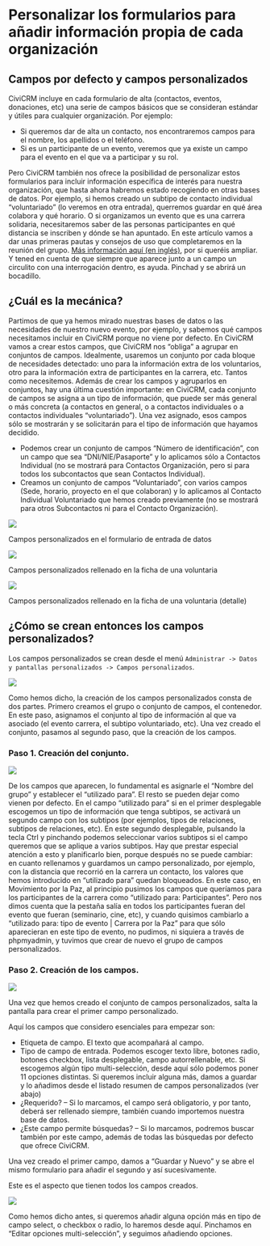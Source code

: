 # Personalizar los formularios para añadir información propia de cada organización

## Campos por defecto y campos personalizados

CiviCRM incluye en cada formulario de alta (contactos, eventos, donaciones, etc) una serie de campos básicos que se consideran estándar y útiles para cualquier organización. Por ejemplo:

+ Si queremos dar de alta un contacto, nos encontraremos campos para el nombre, los apellidos o el teléfono.
+ Si es un participante de un evento, veremos que ya existe un campo para el evento en el que va a participar y su rol.

Pero CiviCRM también nos ofrece la posibilidad de personalizar estos formularios para incluir información específica de interés para nuestra organización, que hasta ahora habremos estado recogiendo en otras bases de datos. Por ejemplo, si hemos creado un subtipo de contacto individual “voluntariado” (lo veremos en otra entrada), querremos guardar en qué área colabora y qué horario. O si organizamos un evento que es una carrera solidaria, necesitaremos saber de las personas participantes en qué distancia se inscriben y dónde se han apuntado.
En este artículo vamos a dar unas primeras pautas y consejos de uso que completaremos en la reunión del grupo. [Más información aquí (en inglés)](http://book.civicrm.org/user/current/organising-your-data/custom-fields/), por si queréis ampliar. Y tened en cuenta de que siempre que aparece junto a un campo un circulito con una interrogación dentro, es ayuda. Pinchad y se abrirá un bocadillo.

## ¿Cuál es la mecánica?

Partimos de que ya hemos mirado nuestras bases de datos o las necesidades de nuestro nuevo evento, por ejemplo, y sabemos qué campos necesitamos incluir en CiviCRM porque no viene por defecto. En CiviCRM vamos a crear estos campos, que CiviCRM nos “obliga” a agrupar en conjuntos de campos. Idealmente, usaremos un conjunto por cada bloque de necesidades detectado: uno para la información extra de los voluntarios, otro para la información extra de participantes en la carrera, etc. Tantos como necesitemos.
Además de crear los campos y agruparlos en conjuntos, hay una última cuestión importante: en CiviCRM, cada conjunto de campos se asigna a un tipo de información, que puede ser más general o más concreta (a contactos en general, o a contactos individuales o a contactos individuales “voluntariado”). Una vez asignado, esos campos sólo se mostrarán y se solicitarán para el tipo de información que hayamos decidido.

- Podemos crear un conjunto de campos “Número de identificación”, con un campo que sea “DNI/NIE/Pasaporte” y lo aplicamos sólo a Contactos Individual (no se mostrará para Contactos Organización, pero si para todos los subcontactos que sean Contactos Individual).
- Creamos un conjunto de campos “Voluntariado”, con varios campos (Sede, horario, proyecto en el que colaboran) y lo aplicamos al Contacto Individual Voluntariado que hemos creado previamente (no se mostrará para otros Subcontactos ni para el Contacto Organización).

![](../img/fp1.jpg "")

Campos personalizados en el formulario de entrada de datos

![](../img/fp2.jpg "")

Campos personalizados rellenado en la ficha de una voluntaria

![](../img/fp3.jpg "")

Campos personalizados rellenado en la ficha de una voluntaria (detalle)

## ¿Cómo se crean entonces los campos personalizados?

Los campos personalizados se crean desde el menú `Administrar -> Datos y pantallas personalizados -> Campos personalizados`.

![](../img/fp4.jpg "")

Como hemos dicho, la creación de los campos personalizados consta de dos partes. Primero creamos el grupo o conjunto de campos, el contenedor. En este paso, asignamos el conjunto al tipo de información al que va asociado (el evento carrera, el subtipo voluntariado, etc). Una vez creado el conjunto, pasamos al segundo paso, que la creación de los campos.

### Paso 1. Creación del conjunto.

![](../img/fp5.jpg "")

De los campos que aparecen, lo fundamental es asignarle el “Nombre del grupo” y establecer el “utilizado para”. El resto se pueden dejar como vienen por defecto. En el campo “utilizado para” si en el primer desplegable escogemos un tipo de información que tenga subtipos, se activará un segundo campo con los subtipos (por ejemplos, tipos de relaciones, subtipos de relaciones, etc). En este segundo desplegable, pulsando la tecla Ctrl y pinchando podemos seleccionar varios subtipos si el campo queremos que se aplique a varios subtipos.
Hay que prestar especial atención a esto y planificarlo bien, porque después no se puede cambiar: en cuanto rellenamos y guardamos un campo personalizado, por ejemplo, con la distancia que recorrió en la carrera un contacto, los valores que hemos introducido en “utilizado para” quedan bloqueados. En este caso, en Movimiento por la Paz, al principio pusimos los campos que queríamos para los participantes de la carrera como “utilizado para: Participantes”. Pero nos dimos cuenta que la pestaña salía en todos los participantes fueran del evento que fueran (seminario, cine, etc), y cuando quisimos cambiarlo a “utilizado para: tipo de evento | Carrera por la Paz” para que sólo aparecieran en este tipo de evento, no pudimos, ni siquiera a través de phpmyadmin, y tuvimos que crear de nuevo el grupo de campos personalizados.

### Paso 2. Creación de los campos.

![](../img/fp6.jpg "")

Una vez que hemos creado el conjunto de campos personalizados, salta la pantalla para crear el primer campo personalizado.

Aquí los campos que considero esenciales para empezar son:

- Etiqueta de campo. El texto que acompañará al campo.
- Tipo de campo de entrada. Podemos escoger texto libre, botones radio, botones checkbox, lista desplegable, campo autorrellenable, etc. Si escogemos algún tipo multi-selección, desde aquí sólo podemos poner 11 opciones distintas. Si queremos incluir alguna más, damos a guardar y lo añadimos desde el listado resumen de campos personalizados (ver abajo)
- ¿Requerido? – Si lo marcamos, el campo será obligatorio, y por tanto, deberá ser rellenado siempre, también cuando importemos nuestra base de datos.
- ¿Este campo permite búsquedas? – Si lo marcamos, podremos buscar también por este campo, además de todas las búsquedas por defecto que ofrece CiviCRM.

Una vez creado el primer campo, damos a “Guardar y Nuevo” y se abre el mismo formulario para añadir el segundo y así sucesivamente.

Este es el aspecto que tienen todos los campos creados.

![](../img/fp7.jpg "")

Como hemos dicho antes, si queremos añadir alguna opción más en tipo de campo select, o checkbox o radio, lo haremos desde aquí. Pinchamos en “Editar opciones multi-selección”, y seguimos añadiendo opciones.



